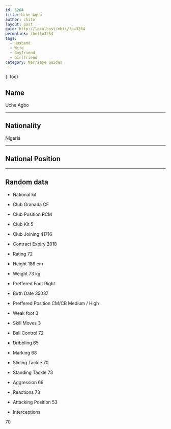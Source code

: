 ```yaml
---
id: 3264
title: Uche Agbo
author: chito
layout: post
guid: http://localhost/mbti/?p=3264
permalink: /hello3264
tags:
  - Husband
  - Wife
  - Boyfriend
  - Girlfriend
category: Marriage Guides
---
```



{: toc}


## Name  
Uche Agbo 

* * *

## Nationality  
Nigeria 

* * *

## National Position 

* * *

## Random data 

  * National kit 
  * Club 
Granada CF 

  * Club Position 
RCM 

  * Club Kit 
5 

  * Club Joining 
41716 

  * Contract Expiry 
2018 

  * Rating 
72 

  * Height 
186 cm 

  * Weight 
73 kg 

  * Preffered Foot 
Right 

  * Birth Date 
35037 

  * Preffered Position 
CM/CB Medium / High 

  * Weak foot 
3 

  * Skill Moves 
3 

  * Ball Control 
72 

  * Dribbling 
65 

  * Marking 
68 

  * Sliding Tackle 
70 

  * Standing Tackle 
73 

  * Aggression 
69 

  * Reactions 
73 

  * Attacking Position 
53 

  * Interceptions 

70</ul>